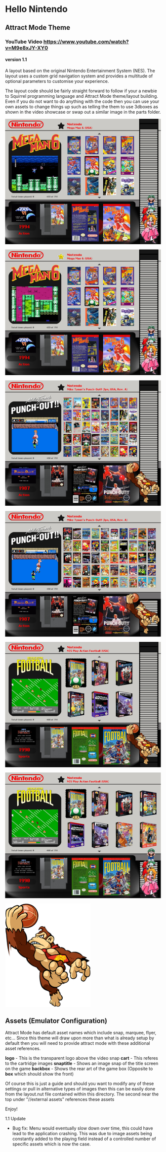 # Hello Nintendo

## Attract Mode Theme

### YouTube Video https://www.youtube.com/watch?v=M9e8xJY-XY0
#### version 1.1

A layout based on the original Nintendo Entertainment System (NES). The layout uses a custom grid navigation system and provides a multitude of optional parameters to customise your experience.

The layout code should be fairly straight forward to follow if your a newbie to Squirrel programming language and Attract Mode theme/layout building. Even if you do not want to do anything with the code then you can use your own assets to change things up such as telling the them to use 3dboxes as shown in the video showcase or swap out a similar image in the parts folder.

![Default Settings](/parts/gitscreen1.jpg)

![Favourite Icon Activation](/parts/gitscreen2.jpg)

![8x5 Grid](/parts/gitscreen3.jpg)

![10x5 Grid](/parts/gitscreen4.jpg)

![3x2 Big Box Grid](/parts/gitscreen5.jpg)

![4x2 Big Box Grid](/parts/gitscreen6.jpg)

![DK](/parts/donkey-kong.png)

## Assets (Emulator Configuration)

Attract Mode has default asset names which include snap, marquee, flyer, etc... Since this theme will draw upon more than what is already setup by default then you will need to provide attract mode with these additional asset references.

**logo** - This is the transparent logo above the video snap
**cart** - This referes to the cartridge images
**snaptitle** - Shows an image snap of the title screen on the game
**backbox** - Shows the rear art of the game box (Opposite to **box** which should show the front)

Of course this is just a guide and should you want to modify any of these settings or pull in alternative types of images then this can be easily done from the layout.nut file contained within this directory. The second near the top under "//external assets" references these assets

Enjoy!

1.1 Update
- Bug fix: Menu would eventually slow down over time, this could have lead to the application crashing. This was due to image assets being constantly added to the playing field instead of a controlled number of specific assets which is now the case.

